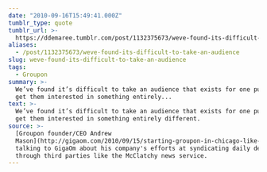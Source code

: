 ```yaml
---
date: "2010-09-16T15:49:41.000Z"
tumblr_type: quote
tumblr_url: >-
  https://ddemaree.tumblr.com/post/1132375673/weve-found-its-difficult-to-take-an-audience
aliases:
  - /post/1132375673/weve-found-its-difficult-to-take-an-audience
slug: weve-found-its-difficult-to-take-an-audience
tags:
  - Groupon
summary: >-
  We’ve found it’s difficult to take an audience that exists for one purpose and
  get them interested in something entirely...
text: >-
  We’ve found it’s difficult to take an audience that exists for one purpose and
  get them interested in something entirely different.
source: >-
  [Groupon founder/CEO Andrew
  Mason](http://gigaom.com/2010/09/15/starting-groupon-in-chicago-like-recording-music-on-a-4-track/),
  talking to GigaOm about his company's efforts at syndicating daily deals
  through third parties like the McClatchy news service.
---
```


